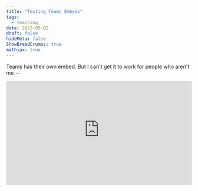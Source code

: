 ```yaml
---
title: "Testing Teams Embeds"
tags:
  - teaching
date: 2023-05-02
draft: false
hideMeta: false
ShowBreadCrumbs: true
mathjax: true
---
```


Teams has their own embed. But I can't get it to work for people who aren't me -- 

<div style="max-width: 640px"><div style="position: relative; padding-bottom: 56.25%; height: 0; overflow: hidden;"><iframe src="https://wichitaedu-my.sharepoint.com/personal/k386y647_wichita_edu/_layouts/15/embed.aspx?UniqueId=0193f63b-b596-4932-b3db-7340f0bdd2c1&embed=%7B%22af%22%3Atrue%2C%22ust%22%3Atrue%7D&referrer=StreamWebApp&referrerScenario=EmbedDialog.Create" width="640" height="360" frameborder="0" scrolling="no" allowfullscreen title="TheGradeBookQuestion.mp4" style="border:none; position: absolute; top: 0; left: 0; right: 0; bottom: 0; height: 100%; max-width: 100%;"></iframe></div></div>


